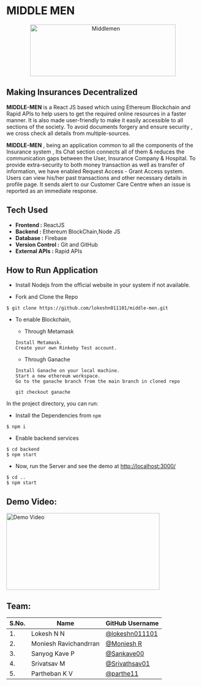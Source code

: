 # MIDDLE MEN

<div align="center"> <img align="center" alt="Middlemen" src="https://raw.githubusercontent.com/lokeshn011101/middle-men/main/src/images/Middlemen%20logo.jpeg" height='135' width='380'> </a> </div>

## Making Insurances Decentralized

**MIDDLE-MEN** is a React JS based which using Ethereum Blockchain and Rapid APIs to help users to get the required online resources in a faster manner. It is also made user-friendly to make it easily accessible to all sections of the society. To avoid documents forgery and ensure security , we cross check all details from multiple-sources.

**MIDDLE-MEN** , being an application common to all the components of the Insurance system , Its Chat section connects all of them & reduces the communication gaps between the User, Insurance Company & Hospital. To provide extra-security to both money transaction as well as transfer of information, we have enabled Request Access - Grant Access system. Users can view his/her past transactions and other necessary details in profile page. It sends alert to our Customer Care Centre when an issue is reported as an immediate response.

## Tech Used

-   **Frontend :** ReactJS
-   **Backend :** Ethereum BlockChain,Node JS
-   **Database :** Firebase
-   **Version Control :** Git and GitHub
-   **External APIs :** Rapid APIs

## How to Run Application

-   Install Nodejs from the official website in your system if not available.

-   Fork and Clone the Repo

```
$ git clone https://github.com/lokeshn011101/middle-men.git
```

-   To enable Blockchain,
    - Through Metamask

    ```
    Install Metamask.
    Create your own Rinkeby Test account.
    ```
    - Through Ganache

    ```
    Install Ganache on your local machine.
    Start a new ethereum workspace.
    Go to the ganache branch from the main branch in cloned repo 
    
    git checkout ganache
    ```

In the project directory, you can run:

-   Install the Dependencies from `npm`

```
$ npm i
```

-   Enable backend services

```
$ cd backend
$ npm start
```

-   Now, run the Server and see the demo at [http://localhost:3000/](http://localhost:3000/)

```
$ cd ..
$ npm start
```

## Demo Video:

<a href="https://youtu.be/QO_3PE2JuaU" target="_blank"> 
<img src="https://raw.githubusercontent.com/lokeshn011101/middle-men/main/src/images/blockchainimg%20(2).jpg" alt="Demo Video" height='200' width='400'/> </a>

## Team:

| S.No. | Name                  | GitHub Username                                       |
| ----- | --------------------- | ----------------------------------------------------- |
| 1.    | Lokesh N N            | [@lokeshn011101](https://github.com/lokeshn011101)    |
| 2.    | Moniesh Ravichandrran | [@Moniesh R](https://github.com/monieshravichandrran) |
| 3.    | Sanyog Kave P         | [@Sankave00](https://github.com/sankave00)            |
| 4.    | Srivatsav M           | [@Srivathsav01](https://github.com/srivathsav01)      |
| 5.    | Partheban K V         | [@parthe11](https://github.com/parthe11)              |
